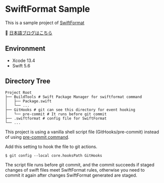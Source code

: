 # SwiftFormat Sample

This is a sample project of [SwiftFormat](https://github.com/nicklockwood/SwiftFormat)

:link: [日本語ブログはこちら](https://tech.mirrativ.stream/entry/2022/06/27/060850)

## Environment

* Xcode 13.4
* Swift 5.6

## Directory Tree

```
Project Root
├── BuildTools # Swift Package Manager for swiftformat command
│   ├── Package.swift
│   └── ...
├── GitHooks # git can see this directory for event hooking
│   └── pre-commit # It runs before git commit
├── .swiftformat # config file for SwiftFormat
└── ...
```

This project is using a vanilla shell script file (GitHooks/pre-commit) instead of using [pre-commit command](https://github.com/pre-commit/pre-commit).

Add this setting to hook the file to git actions.

```
$ git config --local core.hooksPath GitHooks
```

The script file runs before git commit, and the commit succeeds if staged changes of swift files meet SwiftFormat rules, otherwise you need to commit it again after changes SwiftFormat generated are staged.
